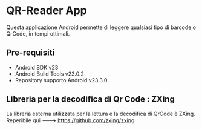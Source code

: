 QR-Reader App
=============

Questa applicazione Android permette di leggere qualsiasi tipo di barcode o QrCode, in tempi ottimali.

Pre-requisiti
--------------

- Android SDK v23
- Android Build Tools v23.0.2
- Repository supporto Android v23.3.0


Libreria per la decodifica di Qr Code : ZXing
----------------------------------------------
La libreria esterna utilizzata per la lettura e la decodifica di QrCode è ZXing.
Reperibile qui ---> https://github.com/zxing/zxing
